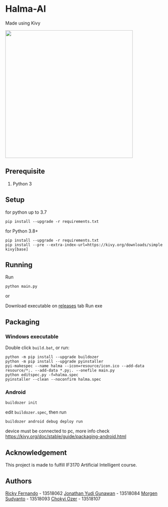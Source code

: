 # Halma-AI
Made using Kivy


<img src="./screenshot/preview.jpg" width="400px">


## Prerequisite
1. Python 3

## Setup
for python up to 3.7
```
pip install --upgrade -r requirements.txt
```

for Python 3.8+
```
pip install --upgrade -r requirements.txt
pip install --pre --extra-index-url=https://kivy.org/downloads/simple kivy[base]
```

## Running
Run
```
python main.py
```

or

Download executable on [releases](https://github.com/JonathanGun/halma-ai/releases) tab
Run exe


## Packaging
### Windows executable
Double click `build.bat`, or run:
```
python -m pip install --upgrade buildozer
python -m pip install --upgrade pyinstaller
pyi-makespec --name halma --icon=resource/icon.ico --add-data resource/*;. --add-data *.py;. --onefile main.py
python editspec.py -f=halma.spec
pyinstaller --clean --noconfirm halma.spec
```

### Android
```
buildozer init
```
edit `buildozer.spec`, then run
```
buildozer android debug deploy run
```
device must be connected to pc, more info check https://kivy.org/doc/stable/guide/packaging-android.html

## Acknowledgement
This project is made to fulfill IF3170 Artificial Intelligent course.

## Authors
[Ricky Fernando](https://github.com/rickymen) - 13518062
[Jonathan Yudi Gunawan](https://github.com/JonathanGun) - 13518084
[Morgen Sudyanto](https://github.com/moondemon68) - 13518093
[Chokyi Ozer](https://github.com/ozer0532) - 13518107

